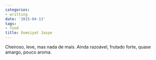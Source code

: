 ```yaml
---
categories:
- writting
date: '2015-04-13'
tags:
- food
title: Oumsiyat Jaspe
---
```


Cheiroso, leve, mas nada de mais. Ainda razoável, frutado forte, quase amargo, pouco aroma.

